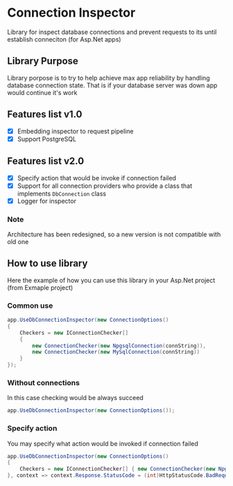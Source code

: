 # Connection Inspector
Library for inspect database connections and prevent requests to its until establish conneciton (for Asp.Net apps)


## Library Purpose
Library porpose is to try to help achieve max app reliability by handling database connection state. That is if your database server was down app would continue it's work

## Features list v1.0
- [x] Embedding inspector to request pipeline
- [x] Support PostgreSQL

## Features list v2.0
- [x] Specify action that would be invoke if connection failed 
- [x] Support for all connection providers who provide a class that implements `DbConnection` class
- [x] Logger for inspector
### Note
Architecture has been redesigned, so a new version is not compatible with old one

## How to use library
Here the example of how you can use this library in your Asp.Net project (from Exmaple project)

### Common use
```c#
app.UseDbConnectionInspector(new ConnectionOptions()
{
    Checkers = new IConnectionChecker[]
    {
        new ConnectionChecker(new NpgsqlConnection(connString)),
        new ConnectionChecker(new MySqlConnection(connString))
    }
});
```
### Without connections
In this case checking would be always succeed
```c#
app.UseDbConnectionInspector(new ConnectionOptions());
```

### Specify action
You may specify what action would be invoked if connection failed
```c#
app.UseDbConnectionInspector(new ConnectionOptions()
{
    Checkers = new IConnectionChecker[] { new ConnectionChecker(new NpgsqlConnection(connString)) }
}, context => context.Response.StatusCode = (int)HttpStatusCode.BadRequest);
```
